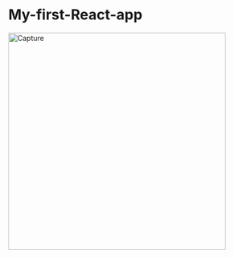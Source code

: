 # My-first-React-app
<img width="432" alt="Capture" src="https://user-images.githubusercontent.com/72573043/224496099-a506dc11-0722-44fe-b88f-6e963308b33b.PNG">
